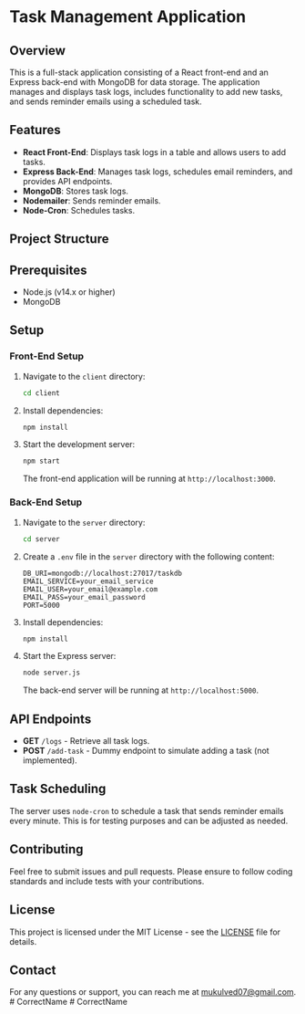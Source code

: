 # Task Management Application

## Overview

This is a full-stack application consisting of a React front-end and an Express back-end with MongoDB for data storage. The application manages and displays task logs, includes functionality to add new tasks, and sends reminder emails using a scheduled task.

## Features

- **React Front-End**: Displays task logs in a table and allows users to add tasks.
- **Express Back-End**: Manages task logs, schedules email reminders, and provides API endpoints.
- **MongoDB**: Stores task logs.
- **Nodemailer**: Sends reminder emails.
- **Node-Cron**: Schedules tasks.

## Project Structure


## Prerequisites

- Node.js (v14.x or higher)
- MongoDB

## Setup

### Front-End Setup

1. Navigate to the `client` directory:

    ```bash
    cd client
    ```

2. Install dependencies:

    ```bash
    npm install
    ```

3. Start the development server:

    ```bash
    npm start
    ```

   The front-end application will be running at `http://localhost:3000`.

### Back-End Setup

1. Navigate to the `server` directory:

    ```bash
    cd server
    ```

2. Create a `.env` file in the `server` directory with the following content:

    ```env
    DB_URI=mongodb://localhost:27017/taskdb
    EMAIL_SERVICE=your_email_service
    EMAIL_USER=your_email@example.com
    EMAIL_PASS=your_email_password
    PORT=5000
    ```

3. Install dependencies:

    ```bash
    npm install
    ```

4. Start the Express server:

    ```bash
    node server.js
    ```

   The back-end server will be running at `http://localhost:5000`.

## API Endpoints

- **GET** `/logs` - Retrieve all task logs.
- **POST** `/add-task` - Dummy endpoint to simulate adding a task (not implemented).

## Task Scheduling

The server uses `node-cron` to schedule a task that sends reminder emails every minute. This is for testing purposes and can be adjusted as needed.

## Contributing

Feel free to submit issues and pull requests. Please ensure to follow coding standards and include tests with your contributions.

## License

This project is licensed under the MIT License - see the [LICENSE](LICENSE) file for details.

## Contact

For any questions or support, you can reach me at [mukulved07@gmail.com](mailto:mukulved07@gmail.com).
#   C o r r e c t N a m e  
 #   C o r r e c t N a m e  
 